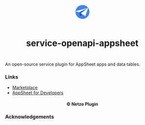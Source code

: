 <div align="center">
  <a href="https://netzo.io" target="_blank" >
    <img height="50" src="https://raw.githubusercontent.com/netzoio/netzo/main/plugins/services/service-openapi-appsheet/src/assets/icon.png" style="margin: 12px 0px" />
  </a>

  <h1 style="padding: 6px 0px 24px 0px">service-openapi-appsheet</h1>
</div>

An open-source service plugin for AppSheet apps and data tables.

### Links

- [Marketplace](https://app.netzo.io/marketplace/service-openapi-appsheet)
- [AppSheet for Developers](https://support.google.com/appsheet/answer/10105398?hl=en&ref_topic=10105767)

<div align="center">
  <h4>© Netzo Plugin</h4>
</div>

### Acknowledgements
